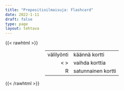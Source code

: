 ```yaml
---
title: "Prepositioilmaisuja: Flashcard"
date: 2022-1-11
draft: false
type: page
layout: tehtava
---
```

{{< rawhtml >}}
<link rel="stylesheet" type="text/css" href="/css/flashcard1.css"/>
<html>
 <body>
  <div id="cardArea"></div>
  <div id="lukumaara"></div>
  <div id="buttonArea" class="grid grid-cols-3"></div>

<div id="nappaimet" class="hidden lg:block" style="text-align:center; margin:0 auto; width:50%;"> 
<table>
  <tr>
    <td style="text-align:end;">välilyönti</td>
    <td>käännä kortti</td>
  </tr>
  <tr>
    <td style="text-align:end;">< ></td>
    <td>vaihda korttia</td>
  </tr>
  <tr>
    <td style="text-align:end;">R</td>
    <td>satunnainen kortti</td>
</table>

</div>

 </body>
</html>

<script> 
$(document).ready(function() {

  var currentQuestion = 0;
  var qbank = [
	["__ all - ollenkaan", "at all - ollenkaan"], 
	["__ any rate - joka tapauksessa", "at any rate - joka tapauksessa"], 
	["__ a discount - alennuksella", "at a discount - alennuksella"], 
	["__ face value - sellaisenaan, suoralta kädeltä, (jättää) omaan arvoonsa", "at face value - sellaisenaan, suoralta kädeltä, (jättää) omaan arvoonsa"], 
	["__ first sight - ensi silmäyksellä", "at first sight - ensi silmäyksellä"], 
	["__ full speed - täyttä vauhtia", "at full speed - täyttä vauhtia"], 
	["__ a glance - silmäyksellä", "at a glance - silmäyksellä"], 
	["__ hand - käsillä", "at hand - käsillä"], 
	["__ last - vihdoin", "at last - vihdoin"], 
	["__ least - ainakin", "at least - ainakin"], 
	["__ a low price - halvalla", "at a low price - halvalla"], 
	["__ once - heti", "at once - heti"], 
	["__ present - nykyisin, tällä hetkellä", "at present - nykyisin, tällä hetkellä"], 
	["__ random - sattumanvaraisesti", "at random - sattumanvaraisesti"], 
	["__ the same time - samanaikaisesti", "at the same time - samanaikaisesti"], 
	["__ work - töissä", "at work - töissä"], 
  ["__ accident - vahingossa", "by accident - vahingossa"], 
	["__ air/land/sea - lentäen/maitse/meritse", "by air/land/sea - lentäen/maitse/meritse"], 
	["__ all means - kaikin mokomin", "by all means - kaikin mokomin"], 
	["__ and __ - vähitellen", "by and by - vähitellen"], 
	["__ and large - suurin piirtein", "by and large - suurin piirtein"], 
	["__ day / __ night - päivin/öin", "by day / by night - päivin/öin"], 
	["__ chance - sattumalta", "by chance - sattumalta"], 
	["__ heart - ulkomuistista", "by heart - ulkomuistista"], 
	["__ law - lain mukaan", "by law - lain mukaan"], 
	["__ mistake - erehdyksessä", "by mistake - erehdyksessä"], 
	["__ nature - luonteeltaan", "by nature - luonteeltaan"], 
	["__ no means - ei mitenkään", "by no means - ei mitenkään"], 
	["__ the way - sivumennen sanoen", "by the way - sivumennen sanoen"]
  ["__ all that - kaikesta siitä huolimatta", "for all that - kaikesta siitä huolimatta"], 
	["__ certain/sure - varmasti", "for certain/sure - varmasti"], 
	["__ example/instance - esimerkiksi", "for example/instance - esimerkiksi"], 
	["__ free - ilmaiseksi", "for free - ilmaiseksi"], 
	["__ fun - huvin vuoksi", "for fun - huvin vuoksi"], 
	["__ good - lopullisesti", "for good - lopullisesti"], 
	["__ a reason - syystä", "for a reason - syystä"], 
	["__ once - kerrankin", "for once - kerrankin"], 
	["__ sale - myytävänä", "for sale - myytävänä"],
  ["__ advance - etukäteen", "in advance - etukäteen"], 
	["__ brief - lyhyesti", "in brief - lyhyesti"], 
	["__ common - yhteistä", "in common - yhteistä"], 
	["__ debt - velkaa", "in debt - velkaa"], 
	["__ fact - itse asiassa", "in fact - itse asiassa"], 
	["__ a hurry - kiireessä", "in a hurry - kiireessä"], 
	["__ a loud/low voice - kovalla/hiljaisella äänellä", "in a loud/low voice - kovalla/hiljaisella äänellä"], 
	["__ any case - joka tapauksessa", "in any case - joka tapauksessa"], 
	["__ general - yleensä", "in general - yleensä"], 
	["__ the long run - ajan mittaan", "in the long run - ajan mittaan"], 
	["__ love - rakastunut", "in love - rakastunut"], 
	["__ office - virassa", "in office - virassa"], 
	["__ other words - toisin sanoen", "in other words - toisin sanoen"], 
	["__ my opinion - mielestäni", "in my opinion - mielestäni"], 
	["__ practice - käytännössä", "in practice - käytännössä"], 
	["__ private - yksityisesti", "in private - yksityisesti"], 
	["__ progress - käynnissä, meneillään", "in progress - käynnissä, meneillään"], 
	["__ public - julkisesti", "in public - julkisesti"], 
	["__ sight - näköpiirissä", "in sight - näköpiirissä"], 
	["__ theory - teoriassa", "in theory - teoriassa"], 
	["__ vain - turhaan", "in vain - turhaan"], 
	["__ a way - tavallaan", "in a way - tavallaan"],
  ["__ and __ - loputtomiin", "on and on - loputtomiin"], 
	["__ average - keskimäärin", "on average - keskimäärin"], 
	["__ credit - luotolla", "on credit - luotolla"], 
	["__ business - työasioissa", "on business - työasioissa"], 
	["__ holiday/vacation - lomalla", "on holiday/vacation - lomalla"], 
	["__ no account - ei missään tapauksessa", "on no account - ei missään tapauksessa"], 
	["__ offer - myytävänä, tarjouksessa", "on offer - myytävänä, tarjouksessa"], 
	["__ purpose - tahallaan", "on purpose - tahallaan"], 
	["__ a regular basis - säännöllisesti", "on a regular basis - säännöllisesti"], 
	["__ second thought(s) - tarkemmin ajatellen", "on second thought(s) - tarkemmin ajatellen"], 
	["__ strike - lakossa", "on strike - lakossa"], 
	["__ the contrary - päinvastoin", "on the contrary - päinvastoin"], 
	["__ the other hand - toisaalta", "on the other hand - toisaalta"], 
	["__ the whole - kaiken", "on the whole - kaiken"],
  ["__ all appearances - kaikesta päätellen", "to all appearances - kaikesta päätellen"], 
	["__ and fro - edestakaisin", "to and fro - edestakaisin"], 
	["__ my annoyance/horror - harmikseni, kauhukseni", "to my annoyance/horror - harmikseni, kauhukseni"], 
	["__ my delight - ilokseni", "to my delight - ilokseni"], 
	["__ my mind - mielestäni", "to my mind - mielestäni"], 
	["__ my surprise - hämmästyksekseni", "to my surprise - hämmästyksekseni"], 
	["__ my taste - minun makuuni", "to my taste - minun makuuni"], 
  ["according __ - jonkun mukaan", "according to - jonkun mukaan"], 
	["along __ - jonkun mukana, ohella", "along with - jonkun mukana, ohella"], 
	["apart __ - lukuun ottamatta", "apart from - lukuun ottamatta"], 
	["__ __ - mitä tulee", "as to/for - mitä tulee"], 
	["because __ - jonkin vuoksi, takia", "because of - jonkin vuoksi, takia"], 
	["__ means __ - jonkun avulla", "by means of - jonkun avulla"], 
	["due __ - jonkin johdosta", "due to - jonkin johdosta"], 
	["except __ - paitsi, lukuun ottamatta", "except for - paitsi, lukuun ottamatta"], 
	["__ accordance __ - jonkin mukaisesti", "in accordance with - jonkin mukaisesti,"], 
	["__ addition __ - jonkin lisäksi", "in addition to - jonkin lisäksi"], 
	["__ comparison __ - johonkin verrattuna", "in comparison with - johonkin verrattuna"], 
	["__ relation __ - suhteessa johonkin", "in relation to - suhteessa johonkin"], 
	["__ terms __ - mitä johonkin tulee", "in terms of - mitä johonkin tulee"], 
	["__ spite __ - jostakin huolimatta", "in spite of - jostakin huolimatta"], 
	["instead __ - jonkin sijasta", "instead of - jonkin sijasta"], 
	["__ account __ - jonkin vuoksi/perusteella", "on account of - jonkin vuoksi/perusteella"], 
	["__ top __ - lisäksi, päällä", "on top of - lisäksi, päällä"], 
	["owing __ - jonkin johdosta", "owing to - jonkin johdosta"], 
	["regardless __ - jostakin huolimatta", "regardless of - jostakin huolimatta"], 
	["thanks __ - jonkun ansiosta", "thanks to - jonkun ansiosta"], 
	["__ regard __ - jonkin suhteen", "with regard to - jonkin suhteen"], 
  ];


  qbank = shufflee(qbank);
  beginActivity();
  edellinen();
  random();
  seuraava();
  kortinVaihto();

  	$("#teema1").on("mousedown", function(){
	currentQuestion = 0;
    beginActivity();
    })
    $("#teema2").on("mousedown", function(){
    currentQuestion = 83;
    beginActivity();
    })
    $("#teema3").on("mousedown", function(){
    currentQuestion = 162;
    beginActivity();
    })
    $("#teema4").on("mousedown", function(){
    currentQuestion = 245;
    beginActivity();
    })

  window.addEventListener('keydown', (e) => {
    if (e.keyCode === 32 && e.target === document.body) {
      e.preventDefault();
    }
  });

  document.body.onkeydown = function(event) {
    event = event || window.event;
    var keycode = event.charCode || event.keyCode;
    if (keycode === 37 && currentQuestion > 0) {
      currentQuestion--;
      beginActivity();
    }

    if (keycode === 82) {
      var randomNumber = Math.floor(Math.random() * qbank.length);
      currentQuestion = randomNumber;
      beginActivity();
    }

    if (keycode === 39 && currentQuestion < qbank.length - 1) {
      currentQuestion++;
      beginActivity();
    }

    if (keycode === 32) {
      var parentDiv = document.getElementById("cardArea");
      var childDiv = document.getElementById("card1");
      if (parentDiv.contains(childDiv)) {
        $("#cardArea").empty()
        $("#cardArea").append('<div id="card2" class="card">' + qbank[currentQuestion][1] + '</div>')
        $("#card2").css("background-color", "#00473c")
      } else {
        $("#cardArea").empty()
        $("#cardArea").append('<div id="card1" class="card">' + qbank[currentQuestion][0] + '</div>')
        $("#card1").css("background-color", "#1F2937")
      }
    }

  }
 	function beginActivity() {
    $("#cardArea").empty();
    $("#cardArea").append('<div id="card1" class="card">' + qbank[currentQuestion][0] + '</div>');
    $("#card1").css("background-color", "#1F2937");
    $("#lukumaara").empty();
    var korttia = document.createElement('div')
    korttia.innerHTML = currentQuestion + 1 + " / " + qbank.length;
    document.getElementById('lukumaara').appendChild(korttia);
  }

  function kortinVaihto() {
    $("#cardArea").on("click", function() {
      var parentDiv = document.getElementById("cardArea");
      var childDiv = document.getElementById("card1");
      if (parentDiv.contains(childDiv)) {
        $("#cardArea").empty()
        $("#cardArea").append('<div id="card2" class="card">' + qbank[currentQuestion][1] + '</div>')
        $("#card2").css("background-color", "#00473c")
      } else {
        $("#cardArea").empty()
        $("#cardArea").append('<div id="card1" class="card">' + qbank[currentQuestion][0] + '</div>')
        $("#card1").css("background-color", "#1F2937")
      }
    })
  }

for (var a=[],i=0;i<103;++i) a[i]=i;

function shufflee(array) {
  var tmp, current, top = array.length;
  if(top) while(--top) {
    current = Math.floor(Math.random() * (top + 1));
    tmp = array[current];
    array[current] = array[top];
    array[top] = tmp;
  }
  return array;
}

  function edellinen() {
    $("#buttonArea").append('<div id="prevButton">Edellinen</div>');
    $("#prevButton").on("click", function() {
      if (currentQuestion > 0) {
        currentQuestion--;
        beginActivity();
      }
    })
  }

  function random() {
    $("#buttonArea").append('<div id="random">Random</div>');
    $("#random").on("click", function() {
      var randomNumber = Math.floor(Math.random() * qbank.length);
      currentQuestion = randomNumber;
      beginActivity();
    })
  }

  function seuraava() {
    $("#buttonArea").append('<div id="nextButton">Seuraava</div>');
    $("#nextButton").on("click", function() {
      if (currentQuestion < qbank.length - 1) {
        currentQuestion++;
        beginActivity();
      }
    })
  }
})
</script>

{{< /rawhtml >}}